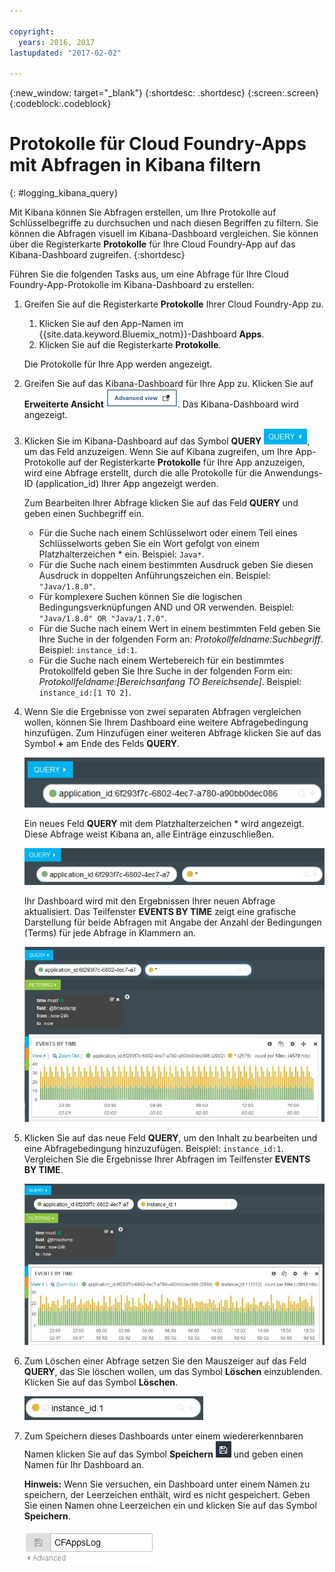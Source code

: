 ```yaml
---

copyright:
  years: 2016, 2017
lastupdated: "2017-02-02"

---
```


{:new_window: target="_blank"}
{:shortdesc: .shortdesc}
{:screen:.screen}
{:codeblock:.codeblock}


# Protokolle für Cloud Foundry-Apps mit Abfragen in Kibana filtern
{: #logging_kibana_query}

Mit Kibana können Sie Abfragen erstellen, um Ihre Protokolle auf Schlüsselbegriffe zu durchsuchen und nach diesen Begriffen zu filtern. Sie können die Abfragen visuell im Kibana-Dashboard vergleichen. Sie können über die Registerkarte **Protokolle** für Ihre Cloud Foundry-App auf das Kibana-Dashboard zugreifen. 
{:shortdesc}

Führen Sie die folgenden Tasks aus, um eine Abfrage für Ihre Cloud Foundry-App-Protokolle im Kibana-Dashboard zu erstellen:

1. Greifen Sie auf die Registerkarte **Protokolle** Ihrer Cloud Foundry-App zu. 

    1. Klicken Sie auf den App-Namen im {{site.data.keyword.Bluemix_notm}}-Dashboard **Apps**.
    2. Klicken Sie auf die Registerkarte **Protokolle**. 
    
    Die Protokolle für Ihre App werden angezeigt.

2. Greifen Sie auf das Kibana-Dashboard für Ihre App zu. Klicken Sie auf **Erweiterte Ansicht** ![Link für erweiterte Ansicht](images/logging_advanced_view.jpg "Link für Erweiterte Ansicht"). Das Kibana-Dashboard wird angezeigt.

3. Klicken Sie im Kibana-Dashboard auf das Symbol **QUERY** ![Abfragesymbol](images/logging_query.jpg "Abfragesymbol"), um das Feld anzuzeigen. Wenn Sie auf Kibana zugreifen, um Ihre App-Protokolle auf der Registerkarte **Protokolle** für Ihre App anzuzeigen, wird eine Abfrage erstellt, durch die alle Protokolle für die Anwendungs-ID (application_id) Ihrer App angezeigt werden.
	
    Zum Bearbeiten Ihrer Abfrage klicken Sie auf das Feld **QUERY** und geben einen Suchbegriff ein.

    * Für die Suche nach einem Schlüsselwort oder einem Teil eines Schlüsselworts geben Sie ein Wort gefolgt von einem Platzhalterzeichen \* ein. Beispiel: `Java*`. 
	* Für die Suche nach einem bestimmten Ausdruck geben Sie diesen Ausdruck in doppelten Anführungszeichen ein. Beispiel: `"Java/1.8.0"`.
	* Für komplexere Suchen können Sie die logischen Bedingungsverknüpfungen AND und OR verwenden. Beispiel: `"Java/1.8.0" OR "Java/1.7.0"`.
	* Für die Suche nach einem Wert in einem bestimmten Feld geben Sie Ihre Suche in der folgenden Form an: *Protokollfeldname:Suchbegriff*. Beispiel: `instance_id:1`.
	* Für die Suche nach einem Wertebereich für ein bestimmtes Protokollfeld geben Sie Ihre Suche in der folgenden Form ein: *Protokollfeldname:[Bereichsanfang TO Bereichsende]*. Beispiel: `instance_id:[1 TO 2]`.

4. Wenn Sie die Ergebnisse von zwei separaten Abfragen vergleichen wollen, können Sie Ihrem Dashboard eine weitere Abfragebedingung hinzufügen. Zum Hinzufügen einer weiteren Abfrage klicken Sie auf das Symbol **+** am Ende des Felds **QUERY**.

    ![Abfragefeld](images/logging_query_field.jpg "Abfragefeld")
	
    Ein neues Feld **QUERY** mit dem Platzhalterzeichen \* wird angezeigt. Diese Abfrage weist Kibana an, alle Einträge einzuschließen.
	
    ![Zusätzliches Abfragefeld](images/logging_additional_query_field.jpg "Zusätzliches Abfragefeld")
	
    Ihr Dashboard wird mit den Ergebnissen Ihrer neuen Abfrage aktualisiert. Das Teilfenster **EVENTS BY TIME** zeigt eine grafische Darstellung für beide Abfragen mit Angabe der Anzahl der Bedingungen (Terms) für jede Abfrage in Klammern an. 
	
    ![Dashboard mit einem Diagramm für beide Abfragen](images/logging_dashboard_queries.jpg "Dashboard mit einem Diagramm für beide Abfragen")
	
5. Klicken Sie auf das neue Feld **QUERY**, um den Inhalt zu bearbeiten und eine Abfragebedingung hinzuzufügen. Beispiel: `instance_id:1`. Vergleichen Sie die Ergebnisse Ihrer Abfragen im Teilfenster **EVENTS BY TIME**.

    ![Dashboard mit einem Diagramm für beide Abfragen](images/logging_dashboard_queries2.jpg "Dashboard mit einem Diagramm für beide Abfragen")

6. Zum Löschen einer Abfrage setzen Sie den Mauszeiger auf das Feld **QUERY**, das Sie löschen wollen, um das Symbol **Löschen** einzublenden. Klicken Sie auf das Symbol **Löschen**.

    ![Abfragefeld mit Löschsymbol](images/logging_delete_query.jpg "Abfragefeld mit Löschsymbol")

7. Zum Speichern dieses Dashboards unter einem wiedererkennbaren Namen klicken Sie auf das Symbol **Speichern** ![Symbol für Speichern](images/logging_save.jpg "Symbol für Speichern") und geben einen Namen für Ihr Dashboard an.  

    **Hinweis:** Wenn Sie versuchen, ein Dashboard unter einem Namen zu speichern, der Leerzeichen enthält, wird es nicht gespeichert. Geben Sie einen Namen ohne Leerzeichen ein und klicken Sie auf das Symbol **Speichern**.

    ![Name zum Speichern des Dashboards](images/logging_save_dashboard.jpg "Name zum Speichern des Dashboards")


